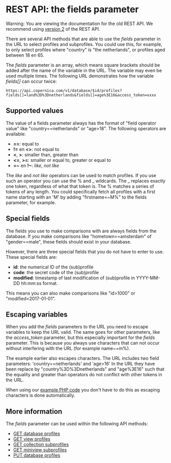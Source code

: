 # REST API: the fields parameter

Warning: You are viewing the documentation for the old REST API. We recommend 
using [version 2](../restv2/rest-api.md) of the REST API.

There are several API methods that are able to use the *fields* parameter 
in the URL to select profiles and subprofiles. You could use this, for example, 
to only select profiles where "country" is "the netherlands", or profiles 
aged between 18 en 65.

The *fields* parameter is an array, which means square brackets should be 
added after the name of the variable in the URL. The variable may even be 
used multiple times. The following URL demonstrates how the variable *fields[]* 
can occur twice:

`https://api.copernica.com/v1/database/$id/profiles?fields[]=land%3D%3Dnetherlands&fields[]=age%3E16&access_token=xxxx`

## Supported values

The value of a fields parameter always has the format of "field operator value" 
like "country==netherlands" or "age>18". The following operators are available:

* **==**: equal to
* **!=** en **&lt;&gt;**: not equal to
* **&lt;**, **&gt;**: smaller than, greater than
* **&lt;=**, **&gt;=**: smaller or equal to, greater or equal to
* **=~** en **!~**: *like*, *not like*

The *like* and *not like* operators can be used to match profiles. If you use 
such an operator you can use the % and \_ wildcards. The \_ replaces exactly 
one token, regardless of what that token is. The % matches a series of tokens 
of any length. You could specifically fetch all profiles with a first name 
starting with an 'M' by adding "firstname=~M%" to the fields parameter, for 
example.

## Special fields

The fields you use to make comparisons with are always fields from the database.
If you make comparisons like "hometown==amsterdam" of "gender==male",
these fields should exist in your database.

However, there are three special fields that you do not have to enter to 
use. These special fields are:

* **id**: the numerical ID of the (sub)profile
* **code**: the secret code of the (sub)profile
* **modified**: timestamp of last modification of (sub)profile in YYYY-MM-DD hh:mm:ss format.

This means you can also make comparisons like "id>1000" or "modified<2017-01-01".

## Escaping variables

When you add the *fields* parameters to the URL you need to escape variables 
to keep the URL valid. The same goes for other parameters, like the 
*access_token* parameter, but this especially important for the *fields* 
parameter. This is because you always use characters that can not occur 
without interfering with the URL (for example name~=m%). 

The example earlier also escapes characters. The URL includes two field 
parameters: 'country==netherlands' and 'age>16' In the URL they have been 
replace by "country%3D%3Dnetherlands" and "age%3E16" such that the equality 
and greater than operators do not conflict with other tokens in the URL.

When using our [example PHP code](rest-php) you don't have to do this 
as escaping characters is done automatically.

## More information

The *fields* parameter can be used within the following API methods:

* [GET database profiles](rest-get-database-profiles)
* [GET view profiles](rest-get-view-profiles)
* [GET collection subprofiles](rest-get-collection-subprofiles)
* [GET miniview subprofiles](rest-get-miniview-subprofiles)
* [PUT database profiles](rest-put-database-profiles)
